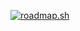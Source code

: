 [![roadmap.sh](https://roadmap.sh/card/wide/65af045d0c54812283209859?variant=dark&roadmaps=linux%2Cdocker%2Cdevops%2Cgolang)](https://roadmap.sh)
